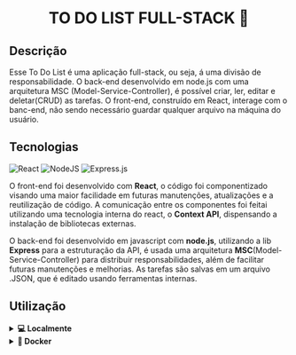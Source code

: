 <h1 align="center">TO DO LIST FULL-STACK 📓</h1>

## Descrição
Esse To Do List é uma aplicação full-stack, ou seja, á uma divisão de responsabilidade. O back-end desenvolvido em node.js com uma arquitetura MSC (Model-Service-Controller), é possível criar, ler, editar e deletar(CRUD) as tarefas. O front-end, construído em React, interage com o banc-end, não sendo necessário guardar qualquer arquivo na máquina do usuário.

## Tecnologias
![React](https://img.shields.io/badge/react-%2320232a.svg?style=for-the-badge&logo=react&logoColor=%2361DAFB)
![NodeJS](https://img.shields.io/badge/Node.js-339933?style=for-the-badge&logo=nodedotjs&logoColor=white)
![Express.js](https://img.shields.io/badge/Express.js-000000?style=for-the-badge&logo=express&logoColor=white)

O front-end foi desenvolvido com **React**, o código foi componentizado visando uma maior facilidade em futuras manutenções, atualizações e a reutilização de código. A comunicação entre os componentes foi feitai utilizando uma tecnologia interna do react, o **Context API**, dispensando a instalação de bibliotecas externas.

O back-end foi desenvolvido em javascript com **node.js**, utilizando a lib **Express** para a estruturação da API, é usada uma arquitetura **MSC**(Model-Service-Controller) para distribuir responsabilidades, além de facilitar futuras manutenções e melhorias. As tarefas são salvas em um arquivo .JSON, que é editado usando ferramentas internas.

## Utilização

<details>
  <summary><strong>💻 Localmente</strong></summary>

  - Para rodar a aplicação, obrigatoriamente você deve ter o `node` instalado em seu computador.

  1. Clone o projeto para sua maquina
  ```
    git clone git@github.com:JeffersonSimplicio/first-full-stack.git
  ```

  2. Entre no diretório gerado  
  ```
    cd first-full-stack
  ```

  3. Entre no diretório de front-end e instale as dependências
  ```
    cd frontend/ && npm i && cd ..
  ```

  4. Entre no diretório de back-end e instale as dependências
  ```
    cd backend/ && npm i && cd ..
  ```

  5. Inicialize a aplicação back-end
  ```
    cd backend/ && npm start && cd ..
  ```

  6. Inicialize a aplicação front-end
  ```
    cd frontend/ && npm start && cd ..
  ```

  7. Abra o navegador e acesse a url: `http://localhost:3000/`
</details>

<details>
  <summary><strong>🐳 Docker</strong></summary>
</details>